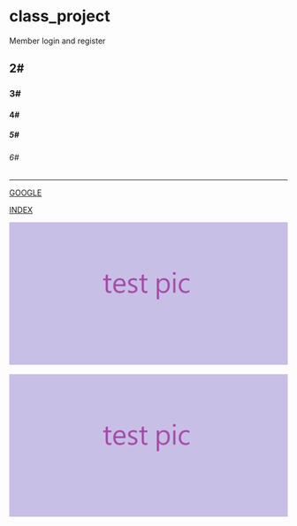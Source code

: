 # class_project
Member login and register

## 2#
### 3#
#### 4#
##### 5#
###### 6#

<hr>

[GOOGLE](https://www.google.com)

[INDEX](10_MybatisThymeleaf/src/main/resources/static/index.html)

![](pic/test.png)

<img src="pic/test.png"/>
